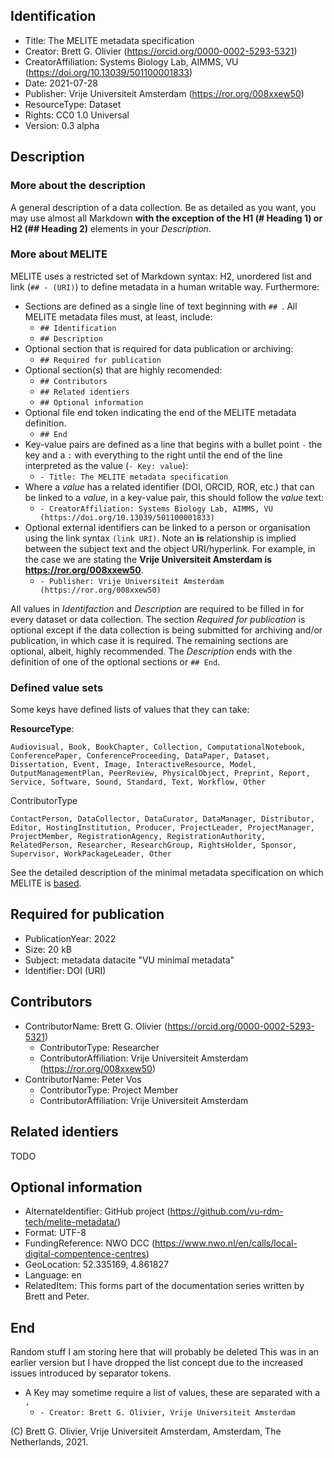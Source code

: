 ## Identification
- Title: The MELITE metadata specification
- Creator: Brett G. Olivier (https://orcid.org/0000-0002-5293-5321)
- CreatorAffiliation: Systems Biology Lab, AIMMS, VU (https://doi.org/10.13039/501100001833)
- Date: 2021-07-28 
- Publisher: Vrije Universiteit Amsterdam (https://ror.org/008xxew50)
- ResourceType: Dataset
- Rights: CC0 1.0 Universal
- Version: 0.3 alpha

## Description
### More about the description
 A general description of a data collection. Be as detailed as you want, you may use almost all Markdown **with the exception of the H1 (# Heading 1) or H2 (## Heading 2)** elements in your *Description*. 

### More about MELITE
MELITE uses a restricted set of Markdown syntax: H2, unordered list and link (`## - (URI)`) to define metadata in a human writable way. Furthermore:

- Sections are defined as a single line of text beginning with `## `. All MELITE metadata files must, at least, include:
  - `## Identification`
  - `## Description`
- Optional section that is required for data publication or archiving:
  - `## Required for publication`
- Optional section(s) that are highly recomended:
  - `## Contributors`
  - `## Related identiers`
  - `## Optional information`
- Optional file end token indicating the end of the MELITE metadata definition.
  - `## End`
- Key-value pairs are defined as a line that begins with a bullet point ` - ` the key and a ` : ` with everything to the right until the end of the line  interpreted as the value (`- Key: value`):
  - `- Title: The MELITE metadata specification`
- Where a *value* has a related identifier (DOI, ORCID, ROR, etc.) that can be linked to a *value*, in a key-value pair, this should follow the *value* text:
  - `- CreatorAffiliation: Systems Biology Lab, AIMMS, VU (https://doi.org/10.13039/501100001833)`
- Optional external identifiers can be linked to a person or organisation using the link syntax `(link URI)`. Note an **is** relationship is implied between the subject text and the object URI/hyperlink. For example, in the case we are stating the **Vrije Universiteit Amsterdam is https://ror.org/008xxew50**.
  - `- Publisher: Vrije Universiteit Amsterdam (https://ror.org/008xxew50)`

All values in *Identifaction* and *Description* are required to be filled in for every dataset or data collection. The section *Required for publication* is optional except if the data collection is being submitted for archiving and/or publication, in which case it is required. The remaining sections are optional, albeit, highly recommended. The *Description* ends with the definition of one of the optional sections or `## End`.

### Defined value sets
Some keys have defined lists of values that they can take:

**ResourceType**: 
```text
Audiovisual, Book, BookChapter, Collection, ComputationalNotebook, ConferencePaper, ConferenceProceeding, DataPaper, Dataset, Dissertation, Event, Image, InteractiveResource, Model, OutputManagementPlan, PeerReview, PhysicalObject, Preprint, Report, Service, Software, Sound, Standard, Text, Workflow, Other
```
ContributorType
```text
ContactPerson, DataCollector, DataCurator, DataManager, Distributor, Editor, HostingInstitution, Producer, ProjectLeader, ProjectManager, ProjectMember, RegistrationAgency, RegistrationAuthority, RelatedPerson, Researcher, ResearchGroup, RightsHolder, Sponsor, Supervisor, WorkPackageLeader, Other
```


See the detailed description of the minimal metadata specification on which MELITE is [based](https://yoda.vu.nl).

## Required for publication
- PublicationYear: 2022
- Size: 20 kB
- Subject: metadata datacite "VU minimal metadata"
- Identifier: DOI (URI)

## Contributors
- ContributorName: Brett G. Olivier (https://orcid.org/0000-0002-5293-5321)
  - ContributorType: Researcher
  - ContributorAffiliation: Vrije Universiteit Amsterdam (https://ror.org/008xxew50)
- ContributorName: Peter Vos
  - ContributorType: Project Member
  - ContributorAffiliation: Vrije Universiteit Amsterdam

## Related identiers
TODO

## Optional information
- AlternateIdentifier: GitHub project (https://github.com/vu-rdm-tech/melite-metadata/)
- Format: UTF-8
- FundingReference: NWO DCC (https://www.nwo.nl/en/calls/local-digital-compentence-centres)
- GeoLocation: 52.335169, 4.861827
- Language: en
- RelatedItem: This forms part of the documentation series written by Brett and Peter.

## End

Random stuff I am storing here that will probably be deleted
This was in an earlier version but I have dropped the list concept due to the increased issues introduced by separator tokens.
- A Key may sometime require a list of values, these are separated with a ` , `
  - `- Creator: Brett G. Olivier, Vrije Universiteit Amsterdam`

(C) Brett G. Olivier, Vrije Universiteit Amsterdam, Amsterdam, The Netherlands, 2021.
